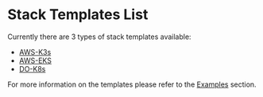 # Stack Templates List

Currently there are 3 types of stack templates available:

  * [AWS-K3s](https://github.com/shalb/cdev-aws-k3s)
  * [AWS-EKS](https://github.com/shalb/cdev-aws-eks)
  * [DO-K8s](https://github.com/shalb/cdev-do-k8s)

For more information on the templates please refer to the [Examples](https://docs.cluster.dev/examples-aws-eks/) section.
